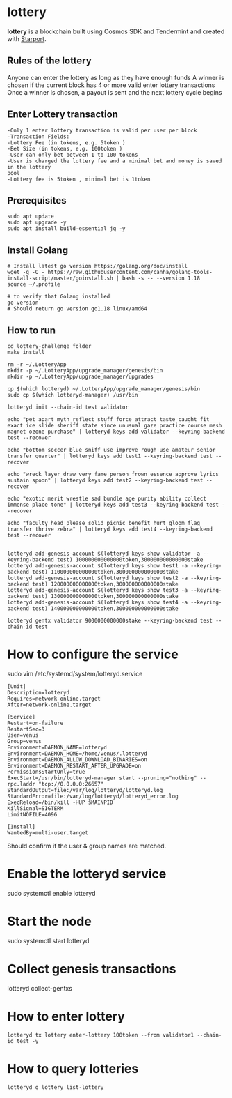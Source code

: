 # lottery
**lottery** is a blockchain built using Cosmos SDK and Tendermint and created with [Starport](https://starport.com).

## Rules of the lottery

Anyone can enter the lottery as long as they have enough funds
A winner is chosen if the current block has 4 or more valid enter lottery transactions
Once a winner is chosen, a payout is sent and the next lottery cycle begins

## Enter Lottery transaction
```Valid only when sender has enough funds to cover lottery fee + minimal bet
-Only 1 enter lottery transaction is valid per user per block
-Transaction Fields:
-Lottery Fee (in tokens, e.g. 5token )
-Bet Size (in tokens, e.g. 100token )
-User can only bet between 1 to 100 tokens
-User is charged the lottery fee and a minimal bet and money is saved in the lottery
pool
-Lottery fee is 5token , minimal bet is 1token
```
## Prerequisites
```
sudo apt update
sudo apt upgrade -y
sudo apt install build-essential jq -y
```

## Install Golang
```
# Install latest go version https://golang.org/doc/install
wget -q -O - https://raw.githubusercontent.com/canha/golang-tools-install-script/master/goinstall.sh | bash -s -- --version 1.18
source ~/.profile

# to verify that Golang installed
go version
# Should return go version go1.18 linux/amd64
```

## How to run

```
cd lottery-challenge folder
make install

rm -r ~/.LotteryApp
mkdir -p ~/.LotteryApp/upgrade_manager/genesis/bin
mkdir -p ~/.LotteryApp/upgrade_manager/upgrades

cp $(which lotteryd) ~/.LotteryApp/upgrade_manager/genesis/bin
sudo cp $(which lotteryd-manager) /usr/bin

lotteryd init --chain-id test validator

echo "pet apart myth reflect stuff force attract taste caught fit exact ice slide sheriff state since unusual gaze practice course mesh magnet ozone purchase" | lotteryd keys add validator --keyring-backend test --recover

echo "bottom soccer blue sniff use improve rough use amateur senior transfer quarter" | lotteryd keys add test1 --keyring-backend test --recover

echo "wreck layer draw very fame person frown essence approve lyrics sustain spoon" | lotteryd keys add test2 --keyring-backend test --recover

echo "exotic merit wrestle sad bundle age purity ability collect immense place tone" | lotteryd keys add test3 --keyring-backend test --recover

echo "faculty head please solid picnic benefit hurt gloom flag transfer thrive zebra" | lotteryd keys add test4 --keyring-backend test --recover


lotteryd add-genesis-account $(lotteryd keys show validator -a --keyring-backend test) 100000000000000token,300000000000000stake
lotteryd add-genesis-account $(lotteryd keys show test1 -a --keyring-backend test) 110000000000000token,300000000000000stake
lotteryd add-genesis-account $(lotteryd keys show test2 -a --keyring-backend test) 120000000000000token,300000000000000stake
lotteryd add-genesis-account $(lotteryd keys show test3 -a --keyring-backend test) 130000000000000token,300000000000000stake
lotteryd add-genesis-account $(lotteryd keys show test4 -a --keyring-backend test) 140000000000000token,300000000000000stake

lotteryd gentx validator 9000000000000stake --keyring-backend test --chain-id test
```
# How to configure the service
sudo vim /etc/systemd/system/lotteryd.service
```
[Unit]
Description=lotteryd
Requires=network-online.target
After=network-online.target

[Service]
Restart=on-failure
RestartSec=3
User=venus
Group=venus
Environment=DAEMON_NAME=lotteryd
Environment=DAEMON_HOME=/home/venus/.lotteryd
Environment=DAEMON_ALLOW_DOWNLOAD_BINARIES=on
Environment=DAEMON_RESTART_AFTER_UPGRADE=on
PermissionsStartOnly=true
ExecStart=/usr/bin/lotteryd-manager start --pruning="nothing" --rpc.laddr "tcp://0.0.0.0:26657"
StandardOutput=file:/var/log/lotteryd/lotteryd.log
StandardError=file:/var/log/lotteryd/lotteryd_error.log
ExecReload=/bin/kill -HUP $MAINPID
KillSignal=SIGTERM
LimitNOFILE=4096

[Install]
WantedBy=multi-user.target
```
Should confirm if the user & group names are matched.

# Enable the lotteryd service
sudo systemctl enable lotteryd

# Start the node
sudo systemctl start lotteryd

# Collect genesis transactions
lotteryd collect-gentxs

# How to enter lottery
```
lotteryd tx lottery enter-lottery 100token --from validator1 --chain-id test -y
```
# How to query lotteries
```
lotteryd q lottery list-lottery
```

